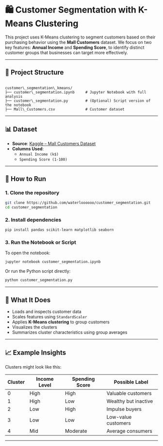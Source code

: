 # 🛍️ Customer Segmentation with K-Means Clustering

This project uses K-Means clustering to segment customers based on their purchasing behavior using the **Mall Customers** dataset. We focus on two key features: **Annual Income** and **Spending Score**, to identify distinct customer groups that businesses can target more effectively.

---

## 📁 Project Structure

```

customer\_segmentation\_kmeans/
├── customer\_segmentation.ipynb     # Jupyter Notebook with full analysis
├── customer\_segmentation.py        # (Optional) Script version of the notebook
├── Mall\_Customers.csv              # Customer dataset

````

---

## 📊 Dataset

- **Source**: [Kaggle – Mall Customers Dataset](https://www.kaggle.com/vjchoudhary7/customer-segmentation-tutorial-in-python)
- **Columns Used**:
  - `Annual Income (k$)`
  - `Spending Score (1-100)`

---

## 🚀 How to Run

### 1. Clone the repository

```bash
git clone https://github.com/waterloooooo/customer_segmentation.git
cd customer_segmentation
````

### 2. Install dependencies

```bash
pip install pandas scikit-learn matplotlib seaborn
```



### 3. Run the Notebook or Script

To open the notebook:

```bash
jupyter notebook customer_segmentation.ipynb
```

Or run the Python script directly:

```bash
python customer_segmentation.py
```



---

## 🤖 What It Does

* Loads and inspects customer data
* Scales features using `StandardScaler`
* Applies **K-Means clustering** to group customers
* Visualizes the clusters
* Summarizes cluster characteristics using group averages

---

## 📈 Example Insights

Clusters might look like this:

| Cluster | Income Level | Spending Score | Possible Label       |
| ------- | ------------ | -------------- | -------------------- |
| 0       | High         | High           | Valuable customers   |
| 1       | High         | Low            | Wealthy but inactive |
| 2       | Low          | High           | Impulse buyers       |
| 3       | Low          | Low            | Low-value customers  |
| 4       | Mid          | Moderate       | Average consumers    |

---

